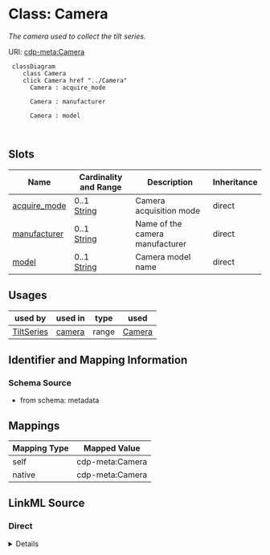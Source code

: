 

# Class: Camera


_The camera used to collect the tilt series._





URI: [cdp-meta:Camera](metadataCamera)






```mermaid
 classDiagram
    class Camera
    click Camera href "../Camera"
      Camera : acquire_mode
        
      Camera : manufacturer
        
      Camera : model
        
      
```




<!-- no inheritance hierarchy -->


## Slots

| Name | Cardinality and Range | Description | Inheritance |
| ---  | --- | --- | --- |
| [acquire_mode](acquire_mode.md) | 0..1 <br/> [String](String.md) | Camera acquisition mode | direct |
| [manufacturer](manufacturer.md) | 0..1 <br/> [String](String.md) | Name of the camera manufacturer | direct |
| [model](model.md) | 0..1 <br/> [String](String.md) | Camera model name | direct |





## Usages

| used by | used in | type | used |
| ---  | --- | --- | --- |
| [TiltSeries](TiltSeries.md) | [camera](camera.md) | range | [Camera](Camera.md) |






## Identifier and Mapping Information







### Schema Source


* from schema: metadata




## Mappings

| Mapping Type | Mapped Value |
| ---  | ---  |
| self | cdp-meta:Camera |
| native | cdp-meta:Camera |







## LinkML Source

<!-- TODO: investigate https://stackoverflow.com/questions/37606292/how-to-create-tabbed-code-blocks-in-mkdocs-or-sphinx -->

### Direct

<details>
```yaml
name: Camera
description: The camera used to collect the tilt series.
from_schema: metadata
attributes:
  acquire_mode:
    name: acquire_mode
    description: Camera acquisition mode
    from_schema: metadata
    exact_mappings:
    - cdp-common:tiltseries_camera_acquire_mode
    rank: 1000
    alias: acquire_mode
    owner: Camera
    domain_of:
    - Camera
    range: string
    inlined: true
    inlined_as_list: true
  manufacturer:
    name: manufacturer
    description: Name of the camera manufacturer
    from_schema: metadata
    exact_mappings:
    - cdp-common:tiltseries_camera_manufacturer
    rank: 1000
    alias: manufacturer
    owner: Camera
    domain_of:
    - Camera
    - Microscope
    range: string
    inlined: true
    inlined_as_list: true
  model:
    name: model
    description: Camera model name
    from_schema: metadata
    exact_mappings:
    - cdp-common:tiltseries_camera_model
    rank: 1000
    alias: model
    owner: Camera
    domain_of:
    - Camera
    - Microscope
    range: string
    inlined: true
    inlined_as_list: true

```
</details>

### Induced

<details>
```yaml
name: Camera
description: The camera used to collect the tilt series.
from_schema: metadata
attributes:
  acquire_mode:
    name: acquire_mode
    description: Camera acquisition mode
    from_schema: metadata
    exact_mappings:
    - cdp-common:tiltseries_camera_acquire_mode
    rank: 1000
    alias: acquire_mode
    owner: Camera
    domain_of:
    - Camera
    range: string
    inlined: true
    inlined_as_list: true
  manufacturer:
    name: manufacturer
    description: Name of the camera manufacturer
    from_schema: metadata
    exact_mappings:
    - cdp-common:tiltseries_camera_manufacturer
    rank: 1000
    alias: manufacturer
    owner: Camera
    domain_of:
    - Camera
    - Microscope
    range: string
    inlined: true
    inlined_as_list: true
  model:
    name: model
    description: Camera model name
    from_schema: metadata
    exact_mappings:
    - cdp-common:tiltseries_camera_model
    rank: 1000
    alias: model
    owner: Camera
    domain_of:
    - Camera
    - Microscope
    range: string
    inlined: true
    inlined_as_list: true

```
</details>